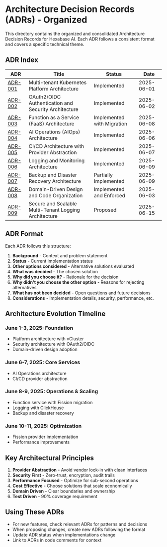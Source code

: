 # Architecture Decision Records (ADRs) - Organized

This directory contains the organized and consolidated Architecture Decision Records for Hexabase AI. Each ADR follows a consistent format and covers a specific technical theme.

## ADR Index

| ADR                                               | Title                                                 | Status                     | Date       |
| ------------------------------------------------- | ----------------------------------------------------- | -------------------------- | ---------- |
| [ADR-001](001-platform-architecture.md)           | Multi-tenant Kubernetes Platform Architecture         | Implemented                | 2025-06-01 |
| [ADR-002](002-authentication-security.md)         | OAuth2/OIDC Authentication and Security Architecture  | Implemented                | 2025-06-02 |
| [ADR-003](003-function-service-architecture.md)   | Function as a Service (FaaS) Architecture             | Implemented with Migration | 2025-06-08 |
| [ADR-004](004-aiops-architecture.md)              | AI Operations (AIOps) Architecture                    | Implemented                | 2025-06-06 |
| [ADR-005](005-cicd-architecture.md)               | CI/CD Architecture with Provider Abstraction          | Implemented                | 2025-06-07 |
| [ADR-006](006-logging-monitoring-architecture.md) | Logging and Monitoring Architecture                   | Implemented                | 2025-06-09 |
| [ADR-007](007-backup-disaster-recovery.md)        | Backup and Disaster Recovery Architecture             | Partially Implemented      | 2025-06-09 |
| [ADR-008](008-domain-driven-design.md)            | Domain-Driven Design and Code Organization            | Implemented and Enforced   | 2025-06-03 |
| [ADR-009](009-secure-logging-architecture.md)     | Secure and Scalable Multi-Tenant Logging Architecture | Proposed                   | 2025-06-15 |

## ADR Format

Each ADR follows this structure:

1. **Background** - Context and problem statement
2. **Status** - Current implementation status
3. **Other options considered** - Alternative solutions evaluated
4. **What was decided** - The chosen solution
5. **Why did you choose it?** - Rationale for the decision
6. **Why didn't you choose the other option** - Reasons for rejecting alternatives
7. **What has not been decided** - Open questions and future decisions
8. **Considerations** - Implementation details, security, performance, etc.

## Architecture Evolution Timeline

### June 1-3, 2025: Foundation

- Platform architecture with vCluster
- Security architecture with OAuth2/OIDC
- Domain-driven design adoption

### June 6-7, 2025: Core Services

- AI Operations architecture
- CI/CD provider abstraction

### June 8-9, 2025: Operations & Scaling

- Function service with Fission migration
- Logging with ClickHouse
- Backup and disaster recovery

### June 10-11, 2025: Optimization

- Fission provider implementation
- Performance improvements

## Key Architectural Principles

1. **Provider Abstraction** - Avoid vendor lock-in with clean interfaces
2. **Security First** - Zero-trust, encryption, audit trails
3. **Performance Focused** - Optimize for sub-second operations
4. **Cost Effective** - Choose solutions that scale economically
5. **Domain Driven** - Clear boundaries and ownership
6. **Test Driven** - 90% coverage requirement

## Using These ADRs

- For new features, check relevant ADRs for patterns and decisions
- When proposing changes, create new ADRs following the format
- Update ADR status when implementations change
- Link to ADRs in code comments for context
